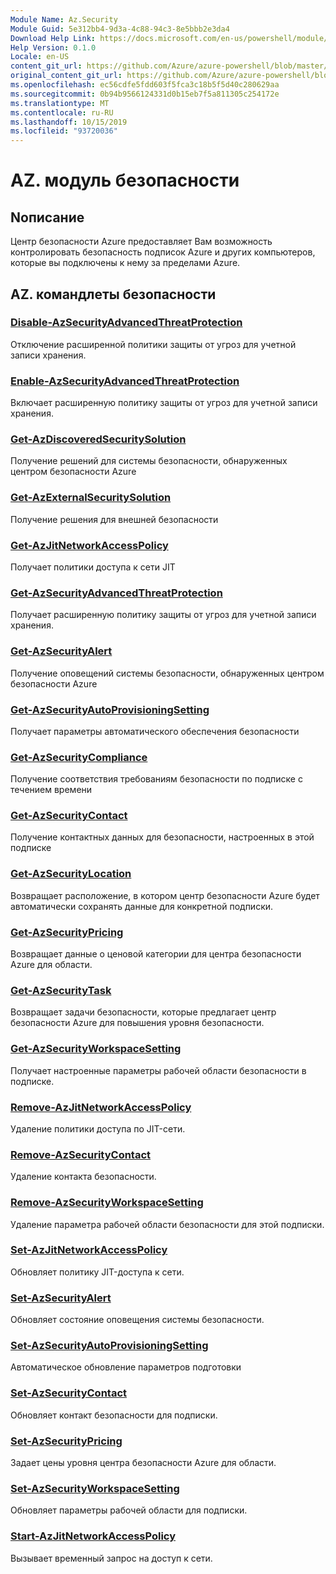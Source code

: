 ```yaml
---
Module Name: Az.Security
Module Guid: 5e312bb4-9d3a-4c88-94c3-8e5bbb2e3da4
Download Help Link: https://docs.microsoft.com/en-us/powershell/module/az.security
Help Version: 0.1.0
Locale: en-US
content_git_url: https://github.com/Azure/azure-powershell/blob/master/src/Security/Security/help/Az.Security.md
original_content_git_url: https://github.com/Azure/azure-powershell/blob/master/src/Security/Security/help/Az.Security.md
ms.openlocfilehash: ec56cdfe5fdd603f5fca3c18b5f5d40c280629aa
ms.sourcegitcommit: 0b94b9566124331d0b15eb7f5a811305c254172e
ms.translationtype: MT
ms.contentlocale: ru-RU
ms.lasthandoff: 10/15/2019
ms.locfileid: "93720036"
---
```

# AZ. модуль безопасности
## Nописание
Центр безопасности Azure предоставляет Вам возможность контролировать безопасность подписок Azure и других компьютеров, которые вы подключены к нему за пределами Azure.

## AZ. командлеты безопасности
### [Disable-AzSecurityAdvancedThreatProtection](Disable-AzSecurityAdvancedThreatProtection.md)
Отключение расширенной политики защиты от угроз для учетной записи хранения.

### [Enable-AzSecurityAdvancedThreatProtection](Enable-AzSecurityAdvancedThreatProtection.md)
Включает расширенную политику защиты от угроз для учетной записи хранения.

### [Get-AzDiscoveredSecuritySolution](Get-AzDiscoveredSecuritySolution.md)
Получение решений для системы безопасности, обнаруженных центром безопасности Azure

### [Get-AzExternalSecuritySolution](Get-AzExternalSecuritySolution.md)
Получение решения для внешней безопасности 

### [Get-AzJitNetworkAccessPolicy](Get-AzJitNetworkAccessPolicy.md)
Получает политики доступа к сети JIT

### [Get-AzSecurityAdvancedThreatProtection](Get-AzSecurityAdvancedThreatProtection.md)
Получает расширенную политику защиты от угроз для учетной записи хранения.

### [Get-AzSecurityAlert](Get-AzSecurityAlert.md)
Получение оповещений системы безопасности, обнаруженных центром безопасности Azure

### [Get-AzSecurityAutoProvisioningSetting](Get-AzSecurityAutoProvisioningSetting.md)
Получает параметры автоматического обеспечения безопасности

### [Get-AzSecurityCompliance](Get-AzSecurityCompliance.md)
Получение соответствия требованиям безопасности по подписке с течением времени

### [Get-AzSecurityContact](Get-AzSecurityContact.md)
Получение контактных данных для безопасности, настроенных в этой подписке

### [Get-AzSecurityLocation](Get-AzSecurityLocation.md)
Возвращает расположение, в котором центр безопасности Azure будет автоматически сохранять данные для конкретной подписки.

### [Get-AzSecurityPricing](Get-AzSecurityPricing.md)
Возвращает данные о ценовой категории для центра безопасности Azure для области.

### [Get-AzSecurityTask](Get-AzSecurityTask.md)
Возвращает задачи безопасности, которые предлагает центр безопасности Azure для повышения уровня безопасности.

### [Get-AzSecurityWorkspaceSetting](Get-AzSecurityWorkspaceSetting.md)
Получает настроенные параметры рабочей области безопасности в подписке.

### [Remove-AzJitNetworkAccessPolicy](Remove-AzJitNetworkAccessPolicy.md)
Удаление политики доступа по JIT-сети.

### [Remove-AzSecurityContact](Remove-AzSecurityContact.md)
Удаление контакта безопасности.

### [Remove-AzSecurityWorkspaceSetting](Remove-AzSecurityWorkspaceSetting.md)
Удаление параметра рабочей области безопасности для этой подписки.

### [Set-AzJitNetworkAccessPolicy](Set-AzJitNetworkAccessPolicy.md)
Обновляет политику JIT-доступа к сети.

### [Set-AzSecurityAlert](Set-AzSecurityAlert.md)
Обновляет состояние оповещения системы безопасности.

### [Set-AzSecurityAutoProvisioningSetting](Set-AzSecurityAutoProvisioningSetting.md)
Автоматическое обновление параметров подготовки

### [Set-AzSecurityContact](Set-AzSecurityContact.md)
Обновляет контакт безопасности для подписки.

### [Set-AzSecurityPricing](Set-AzSecurityPricing.md)
Задает цены уровня центра безопасности Azure для области.

### [Set-AzSecurityWorkspaceSetting](Set-AzSecurityWorkspaceSetting.md)
Обновляет параметры рабочей области для подписки.

### [Start-AzJitNetworkAccessPolicy](Start-AzJitNetworkAccessPolicy.md)
Вызывает временный запрос на доступ к сети.

